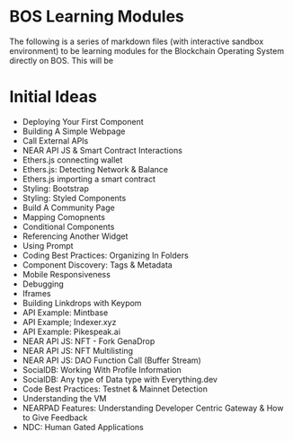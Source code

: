 # BOS Learning Modules
The following is a series of markdown files (with interactive sandbox environment) to be learning modules for the Blockchain Operating System directly on BOS. This will be 

# Initial Ideas
- Deploying Your First Component
- Building A Simple Webpage
- Call External APIs
- NEAR API JS & Smart Contract Interactions
- Ethers.js connecting wallet
- Ethers.js: Detecting Network & Balance
- Ethers.js importing a smart contract
- Styling: Bootstrap
- Styling: Styled Components
- Build A Community Page
- Mapping Comopnents
- Conditional Components
- Referencing Another Widget
- Using Prompt
- Coding Best Practices: Organizing In Folders
- Component Discovery: Tags & Metadata
- Mobile Responsiveness
- Debugging
- Iframes
- Building Linkdrops with Keypom
- API Example: Mintbase
- API Example; Indexer.xyz
- API Example: Pikespeak.ai
- NEAR API JS: NFT - Fork GenaDrop
- NEAR API JS: NFT Multilisting
- NEAR API JS: DAO Function Call (Buffer Stream)
- SocialDB: Working With Profile Information
- SocialDB: Any type of Data type with Everything.dev
- Code Best Practices: Testnet & Mainnet Detection
- Understanding the VM
- NEARPAD Features: Understanding Developer Centric Gateway & How to Give Feedback
- NDC: Human Gated Applications
